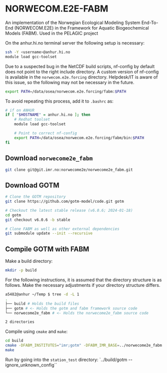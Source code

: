 # NORWECOM.E2E-FABM

An implementation of the Norwegian Ecological Modeling System End-To-End (NORWECOM.E2E) in the Framework for Aquatic Biogeochemical Models (FABM). Used in the PELAGIC project

On the anhur.hi.no terminal server the following setup is necessary:

```bash
ssh -Y <username>@anhur.hi.no
module load gcc-toolset
```

Due to a suspected bug in the NetCDF build scripts, nf-config by default does not point to the right include directory. A custom version of nf-config is available in the `norwecom.e2e.forcing` directory. Helpdesk/IT is aware of this issue, so the following may not be necessary in the future.

```bash
export PATH=/data/osea/norwecom.e2e.forcing/fabm:$PATH
```

To avoid repeating this process,  add it to `.bashrc` as:
```bash
# if on ANHUR
if [ "$HOSTNAME" = anhur.hi.no ]; then
    # Redhat toolset
    module load gcc-toolset

    # Point to correct nf-config
    export PATH=/data/osea/norwecom.e2e.forcing/fabm/bin:$PATH
fi
```

## Download `norwecome2e_fabm`

```bash
git clone git@git.imr.no:norwecome2e/norwecome2e_fabm.git
```

## Download GOTM

```bash
# Clone the GOTM repository
git clone https://github.com/gotm-model/code.git gotm

# Checkout the latest stable release (v6.0.6; 2024-01-18)
cd gotm
git checkout v6.0.6 -b stable

# Clone FABM as well as other external dependencies
git submodule update --init --recursive
```

## Compile GOTM with FABM

Make a build directory:
```bash
mkdir -p build
```

For the following instructions, it is assumed that the directory structure is as follows. Make the necessary adjustments if your directory structure differs.

```bash
a5482@anhur ~/Temp $ tree -d -L 1
.
├── build # Holds the build files
├── gotm # <- Holds the gotm and fabm framework source code
└── norwecome2e_fabm # <- Holds the norwecome2e_fabm source code

2 directories
```

Compile using `cmake` and `make`:

```bash
cd build
cmake -DFABM_INSTITUTES="imr;gotm" -DFABM_IMR_BASE=../norwecome2e_fabm ../gotm
make
```

Run by going into the `station_test` directory:
`../build/gotm --ignore_unknown_config``


